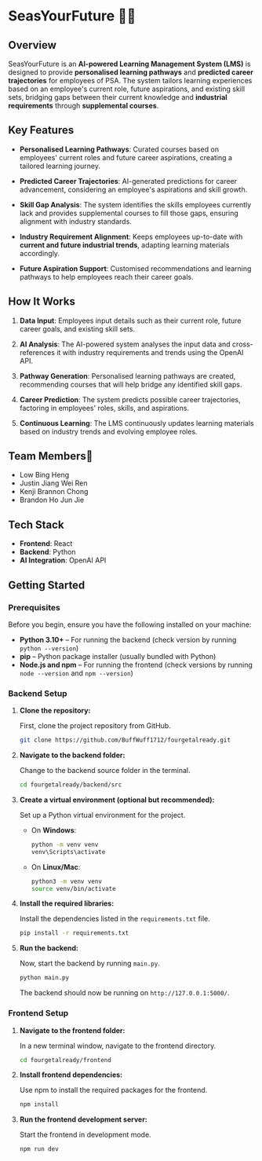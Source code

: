 # SeasYourFuture 🌊🚢

## Overview

SeasYourFuture is an **AI-powered Learning Management System (LMS)** is designed to provide **personalised learning pathways** and **predicted career trajectories** for employees of PSA. The system tailors learning experiences based on an employee's current role, future aspirations, and existing skill sets, bridging gaps between their current knowledge and **industrial requirements** through **supplemental courses**.

## Key Features

- **Personalised Learning Pathways**: Curated courses based on employees' current roles and future career aspirations, creating a tailored learning journey.
  
- **Predicted Career Trajectories**: AI-generated predictions for career advancement, considering an employee's aspirations and skill growth.

- **Skill Gap Analysis**: The system identifies the skills employees currently lack and provides supplemental courses to fill those gaps, ensuring alignment with industry standards.

- **Industry Requirement Alignment**: Keeps employees up-to-date with **current and future industrial trends**, adapting learning materials accordingly.

- **Future Aspiration Support**: Customised recommendations and learning pathways to help employees reach their career goals.

## How It Works

1. **Data Input**: Employees input details such as their current role, future career goals, and existing skill sets.
   
2. **AI Analysis**: The AI-powered system analyses the input data and cross-references it with industry requirements and trends using the OpenAI API.

3. **Pathway Generation**: Personalised learning pathways are created, recommending courses that will help bridge any identified skill gaps.

4. **Career Prediction**: The system predicts possible career trajectories, factoring in employees' roles, skills, and aspirations.

5. **Continuous Learning**: The LMS continuously updates learning materials based on industry trends and evolving employee roles.

## Team Members👥

- Low Bing Heng
- Justin Jiang Wei Ren
- Kenji Brannon Chong
- Brandon Ho Jun Jie
  
## Tech Stack

- **Frontend**: React
- **Backend**: Python
- **AI Integration**: OpenAI API

## Getting Started

### Prerequisites
Before you begin, ensure you have the following installed on your machine:

- **Python 3.10+** – For running the backend (check version by running `python --version`)
- **pip** – Python package installer (usually bundled with Python)
- **Node.js and npm** – For running the frontend (check versions by running `node --version` and `npm --version`)


### Backend Setup

1. **Clone the repository:**

   First, clone the project repository from GitHub.

   ```bash
   git clone https://github.com/BuffWuff1712/fourgetalready.git
   ```

2. **Navigate to the backend folder:**

   Change to the backend source folder in the terminal.

   ```bash
   cd fourgetalready/backend/src
   ```

3. **Create a virtual environment (optional but recommended):**

   Set up a Python virtual environment for the project.

   - On **Windows**:
     ```bash
     python -m venv venv
     venv\Scripts\activate
     ```
   - On **Linux/Mac**:
     ```bash
     python3 -m venv venv
     source venv/bin/activate
     ```

4. **Install the required libraries:**

   Install the dependencies listed in the `requirements.txt` file.

   ```bash
   pip install -r requirements.txt
   ```

5. **Run the backend:**

   Now, start the backend by running `main.py`.

   ```bash
   python main.py
   ```

   The backend should now be running on `http://127.0.0.1:5000/`.

### Frontend Setup

1. **Navigate to the frontend folder:**

   In a new terminal window, navigate to the frontend directory.

   ```bash
   cd fourgetalready/frontend
   ```

2. **Install frontend dependencies:**

   Use npm to install the required packages for the frontend.

   ```bash
   npm install
   ```

3. **Run the frontend development server:**

   Start the frontend in development mode.

   ```bash
   npm run dev
   ```
